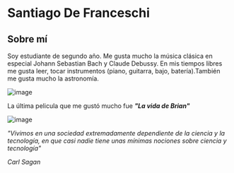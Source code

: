 # __Santiago De Franceschi__

## __Sobre mí__

Soy estudiante de segundo año. Me gusta mucho la música clásica en especial Johann Sebastian Bach y Claude Debussy​.
En mis tiempos libres me gusta leer, tocar instrumentos 
(piano, guitarra, bajo, batería).También me gusta mucho la astronomía.

![image](https://github.com/pdepjuevesTT/2024-presentacion-Kuentas/assets/53240537/7a7bf620-a55b-4ee6-b74c-854bc198390a)

La última pelicula que me gustó mucho fue *__"La vida de Brian"__*

![image](https://github.com/pdepjuevesTT/2024-presentacion-Kuentas/assets/53240537/7a3d7c7e-65c2-4973-894c-8b4a148c698e)

*"Vivimos en una sociedad extremadamente dependiente de la ciencia y la tecnología, en que casi nadie tiene unas mínimas nociones sobre ciencia y tecnología"*

*Carl Sagan*
